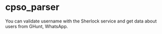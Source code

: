 # cpso_parser
You can validate username with the Sherlock service and get data about users from GHunt, WhatsApp.
